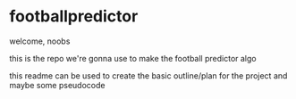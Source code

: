 # footballpredictor

welcome, noobs

this is the repo we're gonna use to make the football predictor algo

this readme can be used to create the basic outline/plan for the project and maybe some pseudocode
